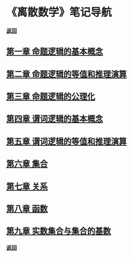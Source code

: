 # 《离散数学》笔记导航

#### [返回](../index.md)

## [第一章 命题逻辑的基本概念](./ch1.md)

## [第二章 命题逻辑的等值和推理演算](./ch2.md)

## [第三章 命题逻辑的公理化](./ch3.md)

## [第四章 谓词逻辑的基本概念](./ch4.md)

## [第五章 谓词逻辑的等值和推理演算](./ch5.md)

## [第六章 集合](./ch6.md)

## [第七章 关系](./ch7.md)

## [第八章 函数](./ch8.md)

## [第九章 实数集合与集合的基数](./ch9.md)

#### [返回](../index.md)

